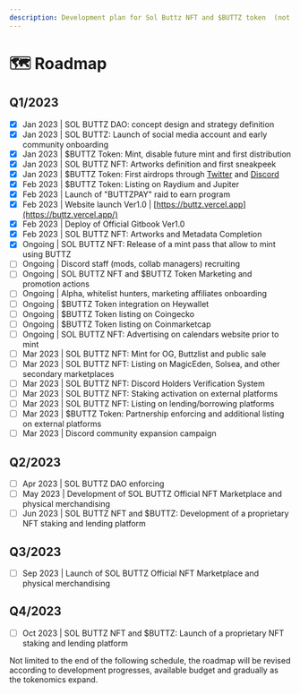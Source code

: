 ```yaml
---
description: Development plan for Sol Buttz NFT and $BUTTZ token  (not final)
---
```


# 🗺 Roadmap

## Q1/2023

* [x] Jan 2023 | SOL BUTTZ DAO: concept design and strategy definition
* [x] Jan 2023 | SOL BUTTZ: Launch of social media account and early community onboarding
* [x] Jan 2023 | $BUTTZ Token: Mint, disable future mint and first distribution
* [x] Jan 2023 | SOL BUTTZ NFT: Artworks definition and first sneakpeek
* [x] Jan 2023 | $BUTTZ Token: First airdrops through [Twitter](https://twitter.com/Sol\_Buttz) and [Discord](https://discord.me/buttz)
* [x] Feb 2023 | $BUTTZ Token: Listing on Raydium and Jupiter
* [x] Feb 2023 | Launch of "BUTTZPAY" raid to earn program
* [x] Feb 2023 | Website launch Ver1.0 | [https://buttz.vercel.app](https://buttz.vercel.app/)
* [x] Feb 2023 | Deploy of Official Gitbook Ver1.0
* [x] Feb 2023 | SOL BUTTZ NFT: Artworks and Metadata Completion
* [x] Ongoing | SOL BUTTZ NFT: Release of a mint pass that allow to mint using BUTTZ
* [ ] Ongoing | Discord staff (mods, collab managers) recruiting
* [ ] Ongoing | SOL BUTTZ NFT and $BUTTZ Token Marketing and promotion actions &#x20;
* [ ] Ongoing | Alpha, whitelist hunters, marketing affiliates onboarding
* [ ] Ongoing | $BUTTZ Token integration on Heywallet
* [ ] Ongoing | $BUTTZ Token listing on Coingecko
* [ ] Ongoing | $BUTTZ Token listing on Coinmarketcap
* [ ] Ongoing | SOL BUTTZ NFT: Advertising on calendars website prior to mint&#x20;
* [ ] Mar 2023 | SOL BUTTZ NFT: Mint for OG, Buttzlist and public sale
* [ ] Mar 2023 | SOL BUTTZ NFT: Listing on MagicEden, Solsea, and other secondary marketplaces
* [ ] Mar 2023 |  SOL BUTTZ NFT: Discord Holders Verification System
* [ ] Mar 2023 | SOL BUTTZ NFT: Staking activation on external platforms
* [ ] Mar 2023 | SOL BUTTZ NFT: Listing on lending/borrowing platforms
* [ ] Mar 2023 | $BUTTZ Token: Partnership enforcing and additional listing on external platforms
* [ ] Mar 2023 | Discord community expansion campaign

## **Q2/2023**

* [ ] Apr 2023 | SOL BUTTZ DAO enforcing
* [ ] May 2023 | Development of SOL BUTTZ Official NFT Marketplace and physical merchandising
* [ ] Jun 2023 | SOL BUTTZ NFT and $BUTTZ: Development of a proprietary NFT staking and lending platform&#x20;

## **Q3/2023**

* [ ] Sep 2023 | Launch of SOL BUTTZ Official NFT Marketplace and physical merchandising

## **Q4/2023**

* [ ] Oct 2023 |  SOL BUTTZ NFT and $BUTTZ: Launch of a proprietary NFT staking and lending platform

Not limited to the end of the following schedule, the roadmap will be revised according to development progresses, available budget and gradually as the tokenomics expand.
